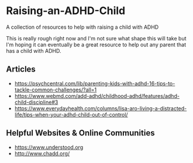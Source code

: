 # Raising-an-ADHD-Child
A collection of resources to help with raising a child with ADHD

This is really rough right now and I'm not sure what shape this will take but I'm hoping it can eventually be a great  resource to help out any parent that has a child with ADHD.

## Articles
* https://psychcentral.com/lib/parenting-kids-with-adhd-16-tips-to-tackle-common-challenges/?all=1
* https://www.webmd.com/add-adhd/childhood-adhd/features/adhd-child-discipline#3
* https://www.everydayhealth.com/columns/lisa-aro-living-a-distracted-life/tips-when-your-adhd-child-out-of-control/

## Helpful Websites & Online Communities
* https://www.understood.org
* http://www.chadd.org/
